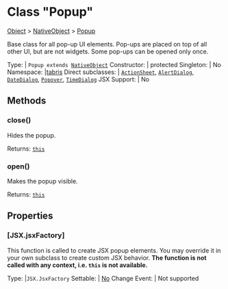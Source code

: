 ---
---
# Class "Popup"

<a href="https://developer.mozilla.org/en-US/docs/Web/JavaScript/Reference/Global_Objects/Object" title="View &quot;Object&quot; on MDN">Object</a> > <a href="NativeObject.html" title="NativeObject Class Reference">NativeObject</a> > <a href="#" >Popup</a>

Base class for all pop-up UI elements. Pop-ups are placed on top of all other UI, but are not widgets. Some pop-ups can be opened only once.


Type: | <code style="white-space: nowrap">Popup extends <a href="NativeObject.html" title="NativeObject Class Reference">NativeObject</a></code>
Constructor: | protected
Singleton: | No
Namespace: |<a href="../modules.html#startup" >tabris</a>
Direct subclasses: | <code style="white-space: nowrap"><a href="ActionSheet.html" title="ActionSheet Class Reference">ActionSheet</a></code>, <code style="white-space: nowrap"><a href="AlertDialog.html" title="AlertDialog Class Reference">AlertDialog</a></code>, <code style="white-space: nowrap"><a href="DateDialog.html" title="DateDialog Class Reference">DateDialog</a></code>, <code style="white-space: nowrap"><a href="Popover.html" title="Popover Class Reference">Popover</a></code>, <code style="white-space: nowrap"><a href="TimeDialog.html" title="TimeDialog Class Reference">TimeDialog</a></code>
JSX Support: | No


## Methods

### close()



Hides the popup.

Returns: <code style="white-space: nowrap"><a href="#" title="This object">this</a></code>

### open()



Makes the popup visible.

Returns: <code style="white-space: nowrap"><a href="#" title="This object">this</a></code>


## Properties

### [JSX.jsxFactory]


This function is called to create JSX popup elements. You may override it in your own subclass to create custom JSX behavior. **The function is not called with any context, i.e. `this` is not available.**

Type: |<code style="white-space: nowrap">JSX.JsxFactory</code>
Settable: | <a href="../widget-basics.html#widget-properties" >No</a>
Change Event: | Not supported




